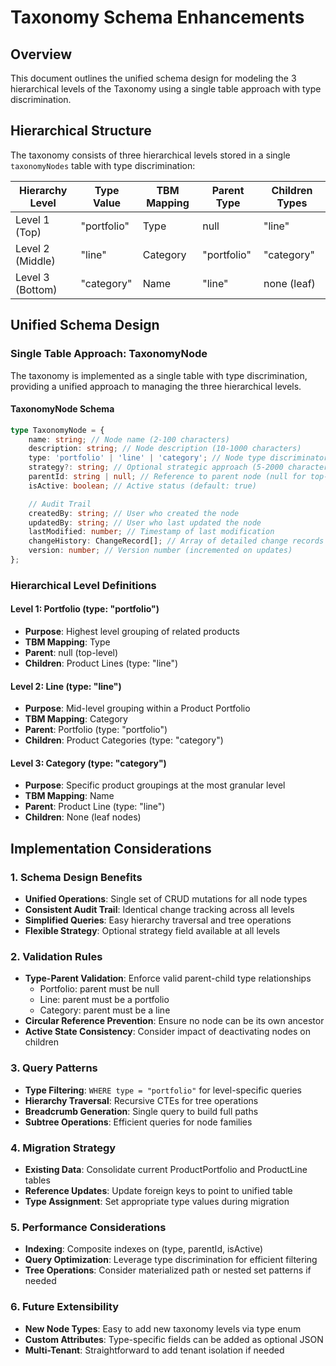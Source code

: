 # Taxonomy Schema Enhancements

## Overview

This document outlines the unified schema design for modeling the 3 hierarchical levels of the Taxonomy using a single table approach with type discrimination.

## Hierarchical Structure

The taxonomy consists of three hierarchical levels stored in a single `taxonomyNodes` table with type discrimination:

| Hierarchy Level  | Type Value  | TBM Mapping | Parent Type | Children Types |
| ---------------- | ----------- | ----------- | ----------- | -------------- |
| Level 1 (Top)    | "portfolio" | Type        | null        | "line"         |
| Level 2 (Middle) | "line"      | Category    | "portfolio" | "category"     |
| Level 3 (Bottom) | "category"  | Name        | "line"      | none (leaf)    |

## Unified Schema Design

### Single Table Approach: TaxonomyNode

The taxonomy is implemented as a single table with type discrimination, providing a unified approach to managing the three hierarchical levels.

#### TaxonomyNode Schema

```typescript
type TaxonomyNode = {
	name: string; // Node name (2-100 characters)
	description: string; // Node description (10-1000 characters)
	type: 'portfolio' | 'line' | 'category'; // Node type discriminator
	strategy?: string; // Optional strategic approach (5-2000 characters)
	parentId: string | null; // Reference to parent node (null for top-level)
	isActive: boolean; // Active status (default: true)

	// Audit Trail
	createdBy: string; // User who created the node
	updatedBy: string; // User who last updated the node
	lastModified: number; // Timestamp of last modification
	changeHistory: ChangeRecord[]; // Array of detailed change records
	version: number; // Version number (incremented on updates)
};
```

### Hierarchical Level Definitions

#### Level 1: Portfolio (type: "portfolio")

- **Purpose**: Highest level grouping of related products
- **TBM Mapping**: Type
- **Parent**: null (top-level)
- **Children**: Product Lines (type: "line")

#### Level 2: Line (type: "line")

- **Purpose**: Mid-level grouping within a Product Portfolio
- **TBM Mapping**: Category
- **Parent**: Portfolio (type: "portfolio")
- **Children**: Product Categories (type: "category")

#### Level 3: Category (type: "category")

- **Purpose**: Specific product groupings at the most granular level
- **TBM Mapping**: Name
- **Parent**: Product Line (type: "line")
- **Children**: None (leaf nodes)

## Implementation Considerations

### 1. Schema Design Benefits

- **Unified Operations**: Single set of CRUD mutations for all node types
- **Consistent Audit Trail**: Identical change tracking across all levels
- **Simplified Queries**: Easy hierarchy traversal and tree operations
- **Flexible Strategy**: Optional strategy field available at all levels

### 2. Validation Rules

- **Type-Parent Validation**: Enforce valid parent-child type relationships
  - Portfolio: parent must be null
  - Line: parent must be a portfolio
  - Category: parent must be a line
- **Circular Reference Prevention**: Ensure no node can be its own ancestor
- **Active State Consistency**: Consider impact of deactivating nodes on children

### 3. Query Patterns

- **Type Filtering**: `WHERE type = "portfolio"` for level-specific queries
- **Hierarchy Traversal**: Recursive CTEs for tree operations
- **Breadcrumb Generation**: Single query to build full paths
- **Subtree Operations**: Efficient queries for node families

### 4. Migration Strategy

- **Existing Data**: Consolidate current ProductPortfolio and ProductLine tables
- **Reference Updates**: Update foreign keys to point to unified table
- **Type Assignment**: Set appropriate type values during migration

### 5. Performance Considerations

- **Indexing**: Composite indexes on (type, parentId, isActive)
- **Query Optimization**: Leverage type discrimination for efficient filtering
- **Tree Operations**: Consider materialized path or nested set patterns if needed

### 6. Future Extensibility

- **New Node Types**: Easy to add new taxonomy levels via type enum
- **Custom Attributes**: Type-specific fields can be added as optional JSON
- **Multi-Tenant**: Straightforward to add tenant isolation if needed
